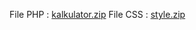 File PHP : [kalkulator.zip](https://github.com/CheolAnn/Tugas7_AhmadMudzakkir/files/8240401/kalkulator.zip)
File CSS : [style.zip](https://github.com/CheolAnn/Tugas7_AhmadMudzakkir/files/8240402/style.zip)
